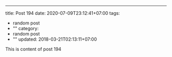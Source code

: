 ---
title: Post 194
date: 2020-07-09T23:12:41+07:00
tags:
  - random post
  - ""
category:
  - random post
  - ""
updated: 2018-03-21T02:13:11+07:00

This is content of post 194